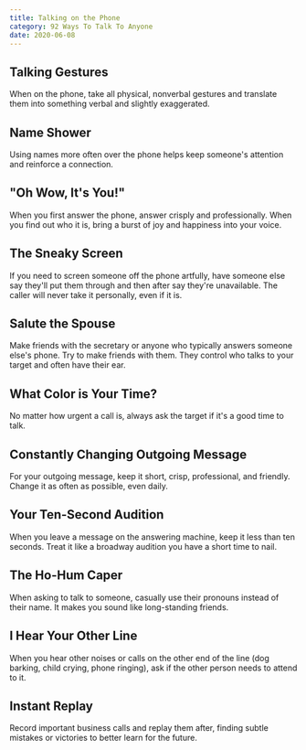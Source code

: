 ```yaml
---
title: Talking on the Phone
category: 92 Ways To Talk To Anyone
date: 2020-06-08
---
```


## Talking Gestures

When on the phone, take all physical, nonverbal gestures and translate them into something verbal and slightly exaggerated.

## Name Shower

Using names more often over the phone helps keep someone's attention and reinforce a connection.

## "Oh Wow, It's You!"

When you first answer the phone, answer crisply and professionally. When you find out who it is, bring a burst of joy and happiness into your voice.

## The Sneaky Screen

If you need to screen someone off the phone artfully, have someone else say they'll put them through and then after say they're unavailable. The caller will never take it personally, even if it is.

## Salute the Spouse

Make friends with the secretary or anyone who typically answers someone else's phone. Try to make friends with them. They control who talks to your target and often have their ear.

## What Color is Your Time?

No matter how urgent a call is, always ask the target if it's a good time to talk.

## Constantly Changing Outgoing Message

For your outgoing message, keep it short, crisp, professional, and friendly. Change it as often as possible, even daily.

## Your Ten-Second Audition

When you leave a message on the answering machine, keep it less than ten seconds. Treat it like a broadway audition you have a short time to nail.

## The Ho-Hum Caper

When asking to talk to someone, casually use their pronouns instead of their name. It makes you sound like long-standing friends.

## I Hear Your Other Line

When you hear other noises or calls on the other end of the line (dog barking, child crying, phone ringing), ask if the other person needs to attend to it.

## Instant Replay

Record important business calls and replay them after, finding subtle mistakes or victories to better learn for the future.
